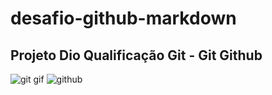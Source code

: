 # desafio-github-markdown

## Projeto Dio Qualificação **Git - Git Github**
![git gif](https://i.giphy.com/media/kH6CqYiquZawmU1HI6/giphy.gif)
![github](https://user-images.githubusercontent.com/74038190/212257468-1e9a91f1-b626-4baa-b15d-5c385dfa7ed2.gif)


